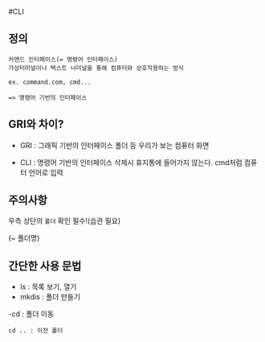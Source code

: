 #CLI
## 정의
``` 
커맨드 인터페이스(= 명령어 인터페이스)
가상터미널이나 텍스트 너미널을 통해 컴퓨터와 상호작용하는 방식

ex. command.com, cmd...

=> 명령어 기반의 인터페이스
```


## GRI와 차이?
* GRI : 그래픽 기반의 인터페이스
        폴더 등 우리가 보는 컴퓨터 화면


* CLI : 명령어 기반의 인터페이스
        삭제시 휴지통에 들어가지 않는다.
        cmd처럼 컴퓨터 언어로 입력


## 주의사항
우측 상단의 ``폴더`` 확인 필수!(습관 필요)

(~ 폴더명)

## 간단한 사용 문법
- ls : 목록 보기, 열기
- mkdis : 폴더 만들기

-cd : 폴더 이동
    
    cd .. : 이전 폴더

